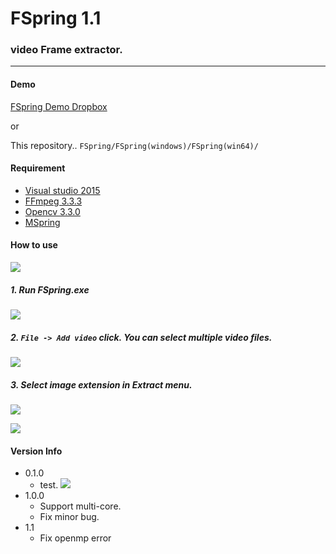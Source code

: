 # FSpring 1.1
### video Frame extractor.
* * *
#### Demo

[FSpring Demo Dropbox](https://www.dropbox.com/s/sy0y0n6bpqdrrni/FSpring%28win64%29.zip?dl=1)

or

This repository..
`FSpring/FSpring(windows)/FSpring(win64)/`

#### Requirement
* [Visual studio 2015](https://imagine.microsoft.com/ko-KR/Catalog/Product/101)
* [FFmpeg 3.3.3](https://ffmpeg.zeranoe.com/builds/)
* [Opencv 3.3.0](https://github.com/opencv/opencv/releases/tag/3.3.0)
* [MSpring](https://github.com/springkim/MSpring)

#### How to use


![](https://i.imgur.com/hVAazP0.png)

##### 1. Run **FSpring.exe**
![](https://i.imgur.com/S2Yd6t1.png)
##### 2. `File -> Add video` click. You can select multiple video files.
![](https://i.imgur.com/LyccHxb.png)
##### 3. Select image extension in Extract menu.
![](https://i.imgur.com/qHL40wu.png)

![](https://i.imgur.com/xJC38Vl.png)


#### Version Info
* 0.1.0
	* test.
	![](http://i.imgur.com/ATijqm6.png)
* 1.0.0
	* Support multi-core.
	* Fix minor bug.
* 1.1
	* Fix openmp error